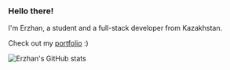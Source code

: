 ### Hello there!

I'm Erzhan, a student and a full-stack developer from Kazakhstan.

Check out my [portfolio](https://kekland.com) :)

![Erzhan's GitHub stats](https://github-readme-stats.vercel.app/api?username=kekland&count_private=true&bg_color=fefefe&title_color=121212&text_color=353535&show_icons=true)
